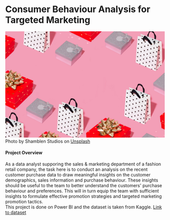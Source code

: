# Consumer Behaviour Analysis for Targeted Marketing
![cover image](https://github.com/Amandazhou04/Consumer-Behaviour-Analysis/blob/main/Cover.jpg)
Photo by Shamblen Studios on <a href="https://unsplash.com/photos/assorted-color-gift-boxes-F52I5BtDuhY?utm_content=creditCopyText&utm_medium=referral&utm_source=unsplash">Unsplash</a>
      
#### Project Overview  

As a data analyst supporing the sales & marketing department of a fashion retail company, the task here is to conduct an analysis on the recent customer purchase data to draw meaningful insights on the customer demographics, sales information and purchase behaviour. These insights should be useful to the team to better understand the customers' purchase behaviour and preferences. This will in turn equip the team with sufficient insights to formulate effective promotion strategies and targeted marketing promotion tactics.  
This project is done on Power BI and the dataset is taken from Kaggle. 
[Link to dataset](https://www.kaggle.com/datasets/zeesolver/consumer-behavior-and-shopping-habits-dataset/data)  


